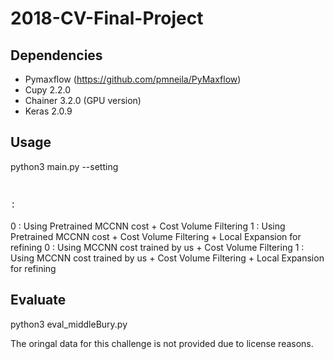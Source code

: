 # 2018-CV-Final-Project

## Dependencies
- Pymaxflow (https://github.com/pmneila/PyMaxflow)
- Cupy 2.2.0
- Chainer 3.2.0 (GPU version)
- Keras 2.0.9

## Usage
python3 main.py --setting <option>
  
### <option>:
  0 : Using Pretrained MCCNN cost + Cost Volume Filtering
  1 : Using Pretrained MCCNN cost + Cost Volume Filtering + Local Expansion for refining
  0 : Using MCCNN cost trained by us + Cost Volume Filtering
  1 : Using MCCNN cost trained by us + Cost Volume Filtering + Local Expansion for refining
  
## Evaluate

python3 eval_middleBury.py


The oringal data for this challenge is not provided due to license reasons.
